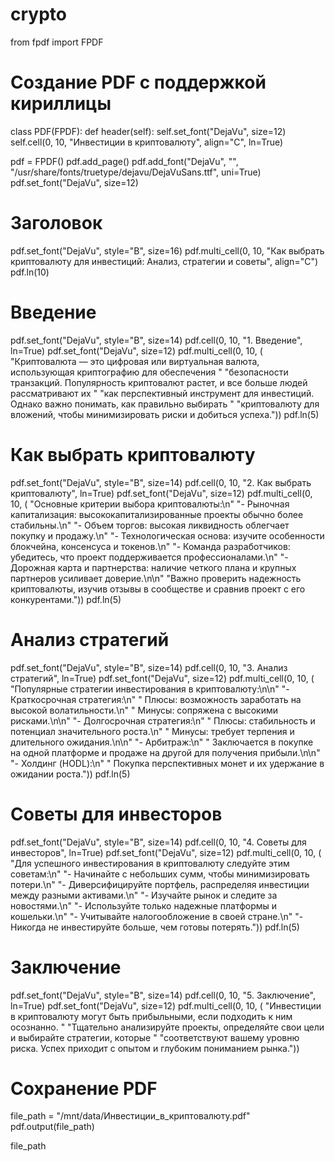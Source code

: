 # crypto
from fpdf import FPDF

# Создание PDF с поддержкой кириллицы
class PDF(FPDF):
    def header(self):
        self.set_font("DejaVu", size=12)
        self.cell(0, 10, "Инвестиции в криптовалюту", align="C", ln=True)

pdf = FPDF()
pdf.add_page()
pdf.add_font("DejaVu", "", "/usr/share/fonts/truetype/dejavu/DejaVuSans.ttf", uni=True)
pdf.set_font("DejaVu", size=12)

# Заголовок
pdf.set_font("DejaVu", style="B", size=16)
pdf.multi_cell(0, 10, "Как выбрать криптовалюту для инвестиций: Анализ, стратегии и советы", align="C")
pdf.ln(10)

# Введение
pdf.set_font("DejaVu", style="B", size=14)
pdf.cell(0, 10, "1. Введение", ln=True)
pdf.set_font("DejaVu", size=12)
pdf.multi_cell(0, 10, (
    "Криптовалюта — это цифровая или виртуальная валюта, использующая криптографию для обеспечения "
    "безопасности транзакций. Популярность криптовалют растет, и все больше людей рассматривают их "
    "как перспективный инструмент для инвестиций. Однако важно понимать, как правильно выбирать "
    "криптовалюту для вложений, чтобы минимизировать риски и добиться успеха."))
pdf.ln(5)

# Как выбрать криптовалюту
pdf.set_font("DejaVu", style="B", size=14)
pdf.cell(0, 10, "2. Как выбрать криптовалюту", ln=True)
pdf.set_font("DejaVu", size=12)
pdf.multi_cell(0, 10, (
    "Основные критерии выбора криптовалюты:\n"
    "- Рыночная капитализация: высококапитализированные проекты обычно более стабильны.\n"
    "- Объем торгов: высокая ликвидность облегчает покупку и продажу.\n"
    "- Технологическая основа: изучите особенности блокчейна, консенсуса и токенов.\n"
    "- Команда разработчиков: убедитесь, что проект поддерживается профессионалами.\n"
    "- Дорожная карта и партнерства: наличие четкого плана и крупных партнеров усиливает доверие.\n\n"
    "Важно проверить надежность криптовалюты, изучив отзывы в сообществе и сравнив проект с его конкурентами."))
pdf.ln(5)

# Анализ стратегий
pdf.set_font("DejaVu", style="B", size=14)
pdf.cell(0, 10, "3. Анализ стратегий", ln=True)
pdf.set_font("DejaVu", size=12)
pdf.multi_cell(0, 10, (
    "Популярные стратегии инвестирования в криптовалюту:\n\n"
    "- Краткосрочная стратегия:\n"
    "  Плюсы: возможность заработать на высокой волатильности.\n"
    "  Минусы: сопряжена с высокими рисками.\n\n"
    "- Долгосрочная стратегия:\n"
    "  Плюсы: стабильность и потенциал значительного роста.\n"
    "  Минусы: требует терпения и длительного ожидания.\n\n"
    "- Арбитраж:\n"
    "  Заключается в покупке на одной платформе и продаже на другой для получения прибыли.\n\n"
    "- Холдинг (HODL):\n"
    "  Покупка перспективных монет и их удержание в ожидании роста."))
pdf.ln(5)

# Советы для инвесторов
pdf.set_font("DejaVu", style="B", size=14)
pdf.cell(0, 10, "4. Советы для инвесторов", ln=True)
pdf.set_font("DejaVu", size=12)
pdf.multi_cell(0, 10, (
    "Для успешного инвестирования в криптовалюту следуйте этим советам:\n"
    "- Начинайте с небольших сумм, чтобы минимизировать потери.\n"
    "- Диверсифицируйте портфель, распределяя инвестиции между разными активами.\n"
    "- Изучайте рынок и следите за новостями.\n"
    "- Используйте только надежные платформы и кошельки.\n"
    "- Учитывайте налогообложение в своей стране.\n"
    "- Никогда не инвестируйте больше, чем готовы потерять."))
pdf.ln(5)

# Заключение
pdf.set_font("DejaVu", style="B", size=14)
pdf.cell(0, 10, "5. Заключение", ln=True)
pdf.set_font("DejaVu", size=12)
pdf.multi_cell(0, 10, (
    "Инвестиции в криптовалюту могут быть прибыльными, если подходить к ним осознанно. "
    "Тщательно анализируйте проекты, определяйте свои цели и выбирайте стратегии, которые "
    "соответствуют вашему уровню риска. Успех приходит с опытом и глубоким пониманием рынка."))

# Сохранение PDF
file_path = "/mnt/data/Инвестиции_в_криптовалюту.pdf"
pdf.output(file_path)

file_path

